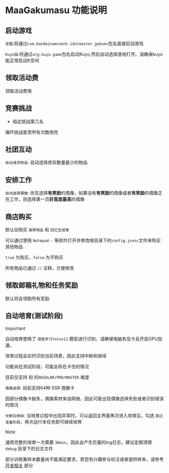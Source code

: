 # MaaGakumasu 功能说明

## 启动游戏

`官服`:将通过`com.bandainamcoent.idolmaster_gakuen`包名直接启动游戏

`Kuyo版`:将通过`org.kuyo.game`包名启动Kuyo,然后自动选择游戏打开。请确保kuyo能正常启动K空间

## 领取活动费

领取活动费用

## 竞赛挑战
  - 指定挑战第几名

循环挑战直至所有次数用完

## 社团互动

`自动请求物品`: 自动选择库存数量最少的物品

## 安排工作

`自动选择偶像`: 优先选择**有笑脸**的偶像，如果没有**有笑脸**的偶像或者**有笑脸**的偶像正在工作，则选择第一页**好高度最高**的偶像

## 商店购买

默认仅购买 `推荐物品` 和 `回忆生成卷`

可以通过使用 `Notepad--` 等软件打开并修改根目录下的`config.jsonc`文件来购买其他物品
 
`true` 为购买，`false` 为不购买

所有物品已通过 `//` 注释，方便修改

## 领取邮箱礼物和任务奖励

默认将会领取所有奖励

## 自动培育(测试阶段)

> [!IMPORTANT]  
> 自动培育使用了 `深度学习Yolov11` 模型进行识别，请确保电脑有显卡且开启GPU加速。
> 
> 培育过程会实时识别当前场景，因此支持中断和继续
> 
> 功能尚在测试阶段，可能会存在卡住的情况
> 
> 目前仅支持 初 的`REGULAR/PRO/MASTER` 难度

`偶像选择`: 目前支持64种 SSR 偶像卡

因部分偶像卡缺失，偶像素材来自网络，因此可能出现偶像选择失败或者识别错误的情况

`中断后继续`: 当培育过程中出现异常时，可以返回主界面再次进入培育后，勾选 `跳过准备阶段`，再次运行本任务即可继续培育

> [!NOTE] 
> 通常完整的培育一次需要 `30min`，因此会产生巨量的log日志，建议定期清理 `debug` 目录下的日志文件
> 
> 部分训练集样本数量尚不能满足要求，若您有兴趣参与标注或者提供样本，请参考 [开发相关](开发相关.md) 部分
>